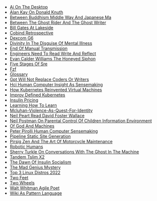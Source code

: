 <ul><li><a href="/./ai_on_the_desktop.html">Ai On The Desktop</a></li><li><a href="/./alan_kay_on_donald_knuth.html">Alan Kay On Donald Knuth</a></li><li><a href="/./between_buddhism_middle_way_and_japanese_ma.html">Between Buddhism Middle Way And Japanese Ma</a></li><li><a href="/./between_the_ghost_rider_and_the_ghost_writer.html">Between The Ghost Rider And The Ghost Writer</a></li><li><a href="/./bill_gates_at_lakeside.html">Bill Gates At Lakeside</a></li><li><a href="/./cobind_retrospective.html">Cobind Retrospective</a></li><li><a href="/./dexcom_g6.html">Dexcom G6</a></li><li><a href="/./divinity_in_the_disguise_of_mental_illness.html">Divinity In The Disguise Of Mental Illness</a></li><li><a href="/./end_of_manual_transmission.html">End Of Manual Transmission</a></li><li><a href="/./engineers_need_to_read_write_and_reflect.html">Engineers Need To Read Write And Reflect</a></li><li><a href="/./evan_calder_williams_the_honeyed_siphon.html">Evan Calder Williams The Honeyed Siphon</a></li><li><a href="/./five_stages_of_sre.html">Five Stages Of Sre</a></li><li><a href="/./fzf.html">Fzf</a></li><li><a href="/./glossary.html">Glossary</a></li><li><a href="/./gpt_will_not_replace_coders_or_writers.html">Gpt Will Not Replace Coders Or Writers</a></li><li><a href="/./hci_human_computer_insight_as_sensemaking.html">Hci Human Computer Insight As Sensemaking</a></li><li><a href="/./how_kubernetes_reinvented_virtual_machines.html">How Kubernetes Reinvented Virtual Machines</a></li><li><a href="/./improv_defined_kubernetes.html">Improv Defined Kubernetes</a></li><li><a href="/./insulin_pricing.html">Insulin Pricing</a></li><li><a href="/./learning_how_to_learn.html">Learning How To Learn</a></li><li><a href="/./mcluhan-violence-as-quest-for-identity.html">Mcluhan-Violence-As-Quest-For-Identity</a></li><li><a href="/./neil_peart_read_david_foster_wallace.html">Neil Peart Read David Foster Wallace</a></li><li><a href="/./neil_postman_on_parental_control_of_children_information_environment.html">Neil Postman On Parental Control Of Children Information Environment</a></li><li><a href="/./of_god_and_machines.html">Of God And Machines</a></li><li><a href="/./peter_pirolli_human_computer_sensemaking.html">Peter Pirolli Human Computer Sensemaking</a></li><li><a href="/./pipeline_static_site_generation.html">Pipeline Static Site Generation</a></li><li><a href="/./pirsig_zen_and_the_art_of_motorcycle_maintenance.html">Pirsig Zen And The Art Of Motorcycle Maintenance</a></li><li><a href="/./robotic_humans.html">Robotic Humans</a></li><li><a href="/./sherry_turkle_on_conversations_with_the_ghost_in_the_machine.html">Sherry Turkle On Conversations With The Ghost In The Machine</a></li><li><a href="/./tandem_tslim_x2.html">Tandem Tslim X2</a></li><li><a href="/./the_dawn_of_insulin_socialism.html">The Dawn Of Insulin Socialism</a></li><li><a href="/./the_mad_genius_mystery.html">The Mad Genius Mystery</a></li><li><a href="/./top_3_linux_distros_2022.html">Top 3 Linux Distros 2022</a></li><li><a href="/./two_feet.html">Two Feet</a></li><li><a href="/./two_wheels.html">Two Wheels</a></li><li><a href="/./walt_whitman_agile_poet.html">Walt Whitman Agile Poet</a></li><li><a href="/./wiki_as_pattern_language.html">Wiki As Pattern Language</a></li></ul>